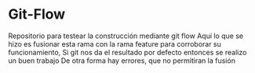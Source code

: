 # Git-Flow
Repositorio para testear la construcción mediante git flow
Aquí lo que se hizo es fusionar esta rama con la rama feature para corroborar su funcionamiento, 
Si git nos da el resultado por defecto entonces se realizo un buen trabajo
De otra forma hay errores, que no permitiran la fusión
